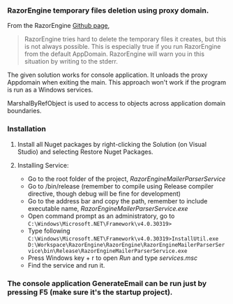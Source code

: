 ### RazorEngine temporary files deletion using proxy domain.

From the RazorEngine [Github page](https://github.com/Antaris/RazorEngine),

> RazorEngine tries hard to delete the temporary files it creates, but this is not always possible. This is especially true if you run RazorEngine from the default AppDomain. RazorEngine will warn you in this situation by writing to the stderr.

The given solution works for console application. It unloads the proxy Appdomain when exiting the main. This approach won't work if the program is run as a Windows services.

MarshalByRefObject is used to access to objects across application domain boundaries.

### Installation

1. Install all Nuget packages by right-clicking the Solution (on Visual Studio) and selecting Restore Nuget Packages.
2. Installing Service:

   - Go to the root folder of the project, _RazorEngineMailerParserService_
   - Go to /bin/release (remember to compile using Release compiler directive, though debug will be fine for development)
   - Go to the address bar and copy the path, remember to include executable name, _RazorEngineMailerParserService.exe_
   - Open command prompt as an administratory, go to `C:\Windows\Microsoft.NET\Framework\v4.0.30319>`
   - Type following `C:\Windows\Microsoft.NET\Framework\v4.0.30319>InstallUtil.exe D:\Workspace\RazorEngine\RazorEngine\RazorEngineMailerParserService\bin\Release\RazorEngineMailerParserService.exe`
   - Press Windows key + r to open _Run_ and type _services.msc_
   - Find the service and run it.

### The console application **GenerateEmail** can be run just by pressing F5 (make sure it's the startup project).
